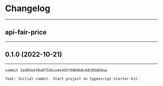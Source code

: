 # Changelog

---

## api-fair-price

---

## 0.1.0 (2022-10-21)

---

    commit 1ed93e430a075d1ce4e455760b0b8c681056b9aa

    feat: Initial commit. Start project on typescript-starter-kit.
